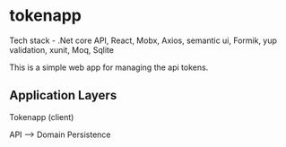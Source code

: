 # tokenapp
Tech stack - .Net core API, React, Mobx, Axios, semantic ui, Formik, yup validation, xunit, Moq, Sqlite

This is a simple web app for managing the api tokens.

Application Layers
-------------------
Tokenapp (client)

API --> Domain
        Persistence
        


